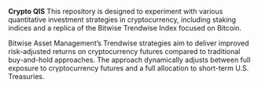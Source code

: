 **Crypto QIS**
This repository is designed to experiment with various quantitative investment strategies in cryptocurrency, including staking indices and a replica of the Bitwise Trendwise Index focused on Bitcoin.

Bitwise Asset Management’s Trendwise strategies aim to deliver improved risk-adjusted returns on cryptocurrency futures compared to traditional buy-and-hold approaches. The approach dynamically adjusts between full exposure to cryptocurrency futures and a full allocation to short-term U.S. Treasuries.
